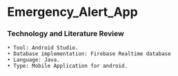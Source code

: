 # Emergency_Alert_App

### Technology and Literature Review
    • Tool: Android Studio.
    • Database implementation: Firebase Realtime database
    • Language: Java.
    • Type: Mobile Application for android.
